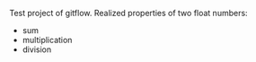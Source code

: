 Test project of gitflow. Realized properties of two float numbers:
* sum
* multiplication
* division